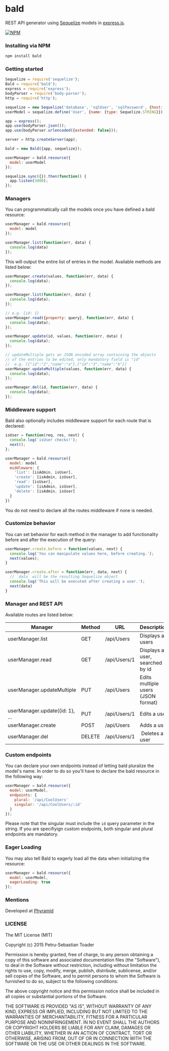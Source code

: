 # bald
REST API generator using [Sequelize](http://www.sequelizejs.com/) models in [express.js](http://expressjs.com/).

[![NPM](https://nodei.co/npm/bald.png?downloads=true)](https://nodei.co/npm/bald/)


### Installing via NPM
```bash
npm install bald
```

### Getting started
```javascript
Sequelize = require('sequelize');
Bald = require('bald');
express = require('express');
bodyParser = require('body-parser');
http = require('http');

sequelize = new Sequelize('database', 'sqlUser', 'sqlPassword', {host: 'sqlHost'});
userModel = sequelize.define('User', {name: {type: Sequelize.STRING}});

app = express();
app.use(bodyParser.json());
app.use(bodyParser.urlencoded({extended: false}));

server = http.createServer(app);

bald = new Bald({app, sequelize});

userManager = bald.resource({
  model: userModel
});

sequelize.sync({}).then(function() {
  app.listen(3000);
});
```

### Managers

You can programmatically call the models once you have defined a bald resource:

```javascript
userManager = bald.resource({
  model: model
});

userManager.list(function(err, data) {
  console.log(data)
});
```

This will output the entire list of entries in the model. Available methods are listed below:

```javascript
userManager.create(values, function(err, data) {
  console.log(data);
});

userManager.list(function(err, data) {
  console.log(data);
});

// e.g. {id: 1}
userManager.read({property: query}, function(err, data) {
  console.log(data);
});

userManager.update(id, values, function(err, data) {
  console.log(data);
});

// updateMultiple gets an JSON encoded array containing the objects
// of the entries to be edited, only mandatory field is "id"
//  e.g. [{"id":"2","name":"a"},{"id":"3","name":"b"}]
userManager.updateMultiple(values, function(err, data) {
  console.log(data);
});

userManager.del(id, function(err, data) {
  console.log(data);
});
```

### Middleware support

Bald also optionally includes middleware support for each route that is declared:

```javascript
isUser = function(req, res, next) {
  console.log('isUser checks!');
  next();
};

userManager = bald.resource({
  model: model
  middleware: {
    'list': [isAdmin, isUser],
    'create': [isAdmin, isUser],
    'read': [isUser],
    'update': [isAdmin, isUser],
    'delete': [isAdmin, isUser]
  }
})
```

You do not need to declare all the routes middleware if none is needed.

### Customize behavior

You can set behavior for each method in the manager to add functionality before and after the execution of the query:

```javascript
userManager.create.before = function(values, next) {
  console.log('You can manipulate values here, before creating.');
  next(values);
}

userManager.create.after = function(err, data, next) {
  // `data` will be the resulting Sequelize object
  console.log('This will be executed after creating a user.');
  next(data)
}
```

### Manager and REST API

Available routes are listed below:

Manager | Method | URL | Description
------- | -------|-----| ------------
userManager.list | GET | /api/Users | Displays all users
userManager.read | GET | /api/Users/1 | Displays a user, searched by id
userManager.updateMultiple | PUT | /api/Users | Edits multiple users (JSON format)
userManager.update({id: 1}, ... | PUT | /api/Users/1 | Edits a user
userManager.create | POST | /api/Users | Adds a user
userManager.del | DELETE | /api/Users/1 | Deletes a user

### Custom endpoints

You can declare your own endpoints instead of letting bald pluralize the model's name. In order to do so you'll have to declare the bald resource in the following way:

```javascript
userManager = bald.resource({
  model: userModel,
  endpoints: {
    plural: '/api/CoolUsers'
    singular: '/api/CoolUsers/:id'
  }
});
```

Please note that the singular must include the `id` query parameter in the string. If you are specifiyign custom endpoints, both singular and plural endpoints are mandatory.


### Eager Loading

You may also tell Bald to eagerly load all the data when initializing the resource:

```javascript
userManager = bald.resource({
  model: userModel,
  eagerLoading: true
});
```

### Mentions

Developed at [Phyramid](http://phyramid.com)

### LICENSE

The MIT License (MIT)

Copyright (c) 2015 Petru-Sebastian Toader

Permission is hereby granted, free of charge, to any person obtaining a copy
of this software and associated documentation files (the "Software"), to deal
in the Software without restriction, including without limitation the rights
to use, copy, modify, merge, publish, distribute, sublicense, and/or sell
copies of the Software, and to permit persons to whom the Software is
furnished to do so, subject to the following conditions:

The above copyright notice and this permission notice shall be included in all
copies or substantial portions of the Software.

THE SOFTWARE IS PROVIDED "AS IS", WITHOUT WARRANTY OF ANY KIND, EXPRESS OR
IMPLIED, INCLUDING BUT NOT LIMITED TO THE WARRANTIES OF MERCHANTABILITY,
FITNESS FOR A PARTICULAR PURPOSE AND NONINFRINGEMENT. IN NO EVENT SHALL THE
AUTHORS OR COPYRIGHT HOLDERS BE LIABLE FOR ANY CLAIM, DAMAGES OR OTHER
LIABILITY, WHETHER IN AN ACTION OF CONTRACT, TORT OR OTHERWISE, ARISING FROM,
OUT OF OR IN CONNECTION WITH THE SOFTWARE OR THE USE OR OTHER DEALINGS IN THE
SOFTWARE.
